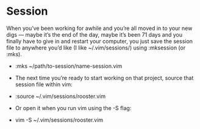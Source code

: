 # Session

When you’ve been working for awhile and you’re all moved in to your new digs —
maybe it’s the end of the day, maybe it’s been 71 days and you finally have to
give in and restart your computer, you just save the session file to anywhere
you’d like (I like ~/.vim/sessions/) using :mksession (or :mks).

* :mks ~/path/to-session/name-session.vim

- The next time you’re ready to start working on that project, source that session file within vim:

* :source ~/.vim/sessions/rooster.vim

- Or open it when you run vim using the -S flag:

* vim -S ~/.vim/sessions/rooster.vim

